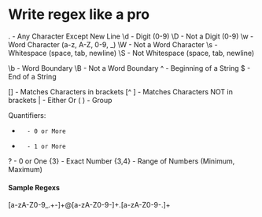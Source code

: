 # Write regex like a pro




.       - Any Character Except New Line
\d      - Digit (0-9)
\D      - Not a Digit (0-9)
\w      - Word Character (a-z, A-Z, 0-9, _)
\W      - Not a Word Character
\s      - Whitespace (space, tab, newline)
\S      - Not Whitespace (space, tab, newline)

\b      - Word Boundary
\B      - Not a Word Boundary
^       - Beginning of a String
$       - End of a String

[]      - Matches Characters in brackets
[^ ]    - Matches Characters NOT in brackets
|       - Either Or
( )     - Group

Quantifiers:
*       - 0 or More
+       - 1 or More
?       - 0 or One
{3}     - Exact Number
{3,4}   - Range of Numbers (Minimum, Maximum)


#### Sample Regexs ####

[a-zA-Z0-9_.+-]+@[a-zA-Z0-9-]+\.[a-zA-Z0-9-.]+
